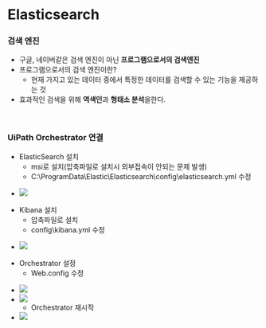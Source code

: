 # Elasticsearch
### 검색 엔진
- 구글, 네이버같은 검색 엔진이 아닌 **프로그램으로서의 검색엔진**
- 프로그램으로서의 검색 엔진이란?
  - 현재 가지고 있는 데이터 중에서 특정한 데이터를 검색할 수 있는 기능을 제공하는 것
- 효과적인 검색을 위해 **역색인**과 **형태소 분석**을한다.

<br>

### UiPath Orchestrator 연결
- ElasticSearch 설치
  - msi로 설치(압축파일로 설치시 외부접속이 안되는 문제 발생)
  - C:\ProgramData\Elastic\Elasticsearch\config\elasticsearch.yml 수정
* ![](https://user-images.githubusercontent.com/45154110/79197791-54f37d80-7e6d-11ea-84b9-80ea82314250.png)
- Kibana 설치
  - 압축파일로 설치
  - config\kibana.yml 수정
* ![](https://user-images.githubusercontent.com/45154110/79197793-5624aa80-7e6d-11ea-8772-b9a673804c09.png)
- Orchestrator 설정
  - Web.config 수정
* ![](https://user-images.githubusercontent.com/45154110/79197796-56bd4100-7e6d-11ea-82e2-9f86765ff825.png)
* ![](https://user-images.githubusercontent.com/45154110/79197794-56bd4100-7e6d-11ea-8f28-e4dd8cc7c5e6.png)
  - Orchestrator 재시작
* ![](https://user-images.githubusercontent.com/45154110/79197797-5755d780-7e6d-11ea-8957-2fe660e217a3.png)

